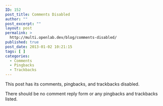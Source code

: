 ```yaml
---
ID: 152
post_title: Comments Disabled
author: ""
post_excerpt: ""
layout: post
permalink: >
  http://multi.openlab.dev/blog/comments-disabled/
published: true
post_date: 2013-01-02 10:21:15
tags: [ ]
categories:
  - Comments
  - Pingbacks
  - Trackbacks
---
```

This post has its comments, pingbacks, and trackbacks disabled.

There should be no comment reply form or any pingbacks and trackbacks listed.